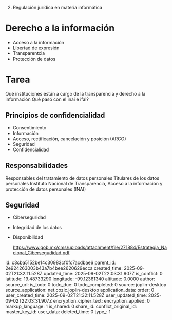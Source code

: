 2. Regulación jurídica en materia informática

#	Derecho a la información
- Acceso a la información
- Libertad de expresión
- Transparentcia
- Protección de datos

# Tarea
Qué instituciones están a cargo de la transparencia y derecho a la información
Qué pasó con el inai e ifai?
## Principios de confidencialidad
- Consentimiento
- Información
- Acceso, rectificación, cancelación y posición (ARCO)
- Seguridad
- Confidencialidad
## Responsabilidades
Responsables del tratamiento de datos personales
Titulares de los datos personales
Instituto Nacional de Transparencia, Acceso a la información y protección de datos personales (INAI)

## Seguridad
- Ciberseguridad
- Integridad de los datos
- Disponibilidad

  https://www.gob.mx/cms/uploads/attachment/file/271884/Estrategia_Nacional_Cibersegudidad.pdf

id: c3cba5152be14c30983cf0fc7acdbae6
parent_id: 2e924263003b43a7b4bee2620629ecca
created_time: 2025-09-02T21:32:11.528Z
updated_time: 2025-09-02T22:03:31.907Z
is_conflict: 0
latitude: 19.48733290
longitude: -99.12361340
altitude: 0.0000
author: 
source_url: 
is_todo: 0
todo_due: 0
todo_completed: 0
source: joplin-desktop
source_application: net.cozic.joplin-desktop
application_data: 
order: 0
user_created_time: 2025-09-02T21:32:11.528Z
user_updated_time: 2025-09-02T22:03:31.907Z
encryption_cipher_text: 
encryption_applied: 0
markup_language: 1
is_shared: 0
share_id: 
conflict_original_id: 
master_key_id: 
user_data: 
deleted_time: 0
type_: 1